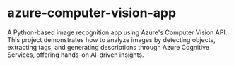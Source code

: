 # azure-computer-vision-app
A Python-based image recognition app using Azure's Computer Vision API. This project demonstrates how to analyze images by detecting objects, extracting tags, and generating descriptions through Azure Cognitive Services, offering hands-on AI-driven insights.
